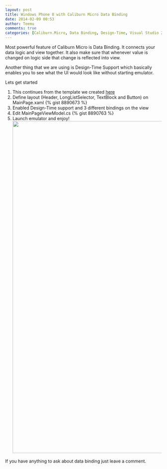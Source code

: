 ```yaml
---
layout: post
title: Windows Phone 8 with Caliburn Micro Data Binding
date: 2014-02-09 00:53
author: Teemu
comments: true
categories: [Caliburn.Micro, Data Binding, Design-Time, Visual Studio 2013, Windows Phone 8, Windows Phone 8]
---
```

Most powerful feature of Caliburn Micro is Data Binding. It connects your data logic and view together. It also make sure that whenever value is changed on logic side that change is reflected into view.

Another thing that we are using is Design-Time Support which basically enables you to see what the UI would look like without starting emulator.

Lets get started
<ol>
	<li>This continues from the template we created <a title="Windows Phone 8 with Caliburn Micro" href="http://tapanila.net/windows-phone-8-with-caliburn-micro/">here</a></li>
	<li>Define layout (Header, LongListSelector, TextBlock and Button) on MainPage.xaml
{% gist 8890673 %}</li>
	<li>Enabled Design-Time support and 3 different bindings on the view</li>
	<li>Edit MainPageViewModel.cs
{% gist 8890763 %}</li>
	<li>Launch emulator and enjoy!
<img class="alignnone wp-image-6091" alt="" src="https://res.cloudinary.com/tapanila-net/image/upload/c_scale,q_100,w_610/v1391895909/Windows_Phone_Emulator_nv1c81.png" width="610" height="1066" /></li>
</ol>
If you have anything to ask about data binding just leave a comment.
